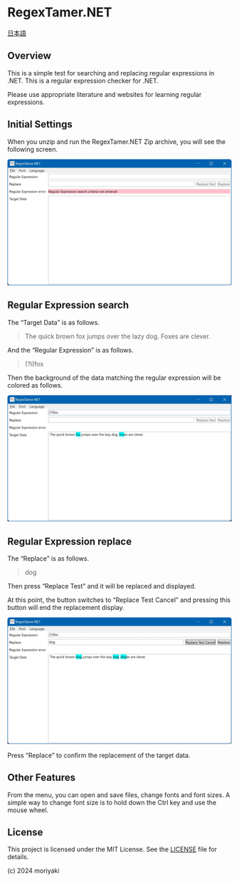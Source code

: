 # RegexTamer.NET

[日本語](README-ja.md)

## Overview

This is a simple test for searching and replacing regular expressions in .NET. This is a regular expression checker for .NET.

Please use appropriate literature and websites for learning regular expressions.

## Initial Settings

When you unzip and run the RegexTamer.NET Zip archive, you will see the following screen.

![StartScreenshot](images/StartScreenshot.jpg)

## Regular Expression search

The “Target Data” is as follows.

> The quick brown fox jumps over the lazy dog. Foxes are clever.

And the “Regular Expression” is as follows.

> (?i)fox

Then the background of the data matching the regular expression will be colored as follows.

![EnglishSearch](images/EnglishSearch.jpg)

## Regular Expression replace

The “Replace” is as follows.

> dog
> 
Then press “Replace Test” and it will be replaced and displayed.

At this point, the button switches to “Replace Test Cancel” and pressing this button will end the replacement display.

![置換テスト実行](images/EnglishReplacePreview.jpg)

Press “Replace” to confirm the replacement of the target data.

## Other Features

From the menu, you can open and save files, change fonts and font sizes.
A simple way to change font size is to hold down the Ctrl key and use the mouse wheel.

## License

This project is licensed under the MIT License. See the [LICENSE](LICENSE.txt) file for details.

(c) 2024 moriyaki
